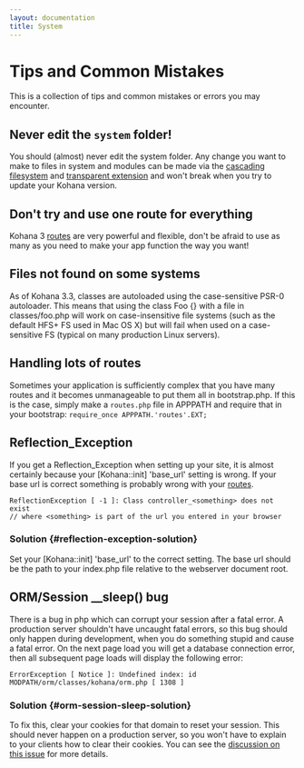 ```yaml
---
layout: documentation
title: System
---
```

# Tips and Common Mistakes

This is a collection of tips and common mistakes or errors you may encounter. 

## Never edit the `system` folder!

You should (almost) never edit the system folder.  Any change you want to make to files in system and modules can be made via the [cascading filesystem](files) and [transparent extension](extension) and won't break when you try to update your Kohana version.  

## Don't try and use one route for everything

Kohana 3 [routes](routing) are very powerful and flexible, don't be afraid to use as many as you need to make your app function the way you want!

## Files not found on some systems

As of Kohana 3.3, classes are autoloaded using the case-sensitive PSR-0 autoloader. This means that using the class Foo {} with a file in classes/foo.php will work on case-insensitive file systems (such as the default HFS+ FS used in Mac OS X) but will fail when used on a case-sensitive FS (typical on many production Linux servers).

## Handling lots of routes

Sometimes your application is sufficiently complex that you have many routes and it becomes unmanageable to put them all in bootstrap.php. If this is the case, simply make a `routes.php` file in APPPATH and require that in your bootstrap: `require_once APPPATH.'routes'.EXT;`

## Reflection_Exception

If you get a Reflection_Exception when setting up your site, it is almost certainly because your [Kohana::init] 'base_url' setting is wrong.  If your base url is correct something is probably wrong with your [routes](routing).

	ReflectionException [ -1 ]: Class controller_<something> does not exist
	// where <something> is part of the url you entered in your browser

### Solution  {#reflection-exception-solution}

Set your [Kohana::init] 'base_url' to the correct setting. The base url should be the path to your index.php file relative to the webserver document root.

## ORM/Session __sleep() bug

There is a bug in php which can corrupt your session after a fatal error.  A production server shouldn't have uncaught fatal errors, so this bug should only happen during development, when you do something stupid and cause a fatal error.  On the next page load you will get a database connection error, then all subsequent page loads will display the following error:

	ErrorException [ Notice ]: Undefined index: id
	MODPATH/orm/classes/kohana/orm.php [ 1308 ]

### Solution   {#orm-session-sleep-solution}

To fix this, clear your cookies for that domain to reset your session.  This should never happen on a production server, so you won't have to explain to your clients how to clear their cookies.  You can see the [discussion on this issue](http://dev.kohanaframework.org/issues/3242) for more details.
